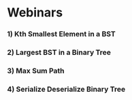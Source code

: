 # Webinars

### 1) Kth Smallest Element in a BST
### 2) Largest BST in a Binary Tree
### 3) Max Sum Path
### 4) Serialize Deserialize Binary Tree
